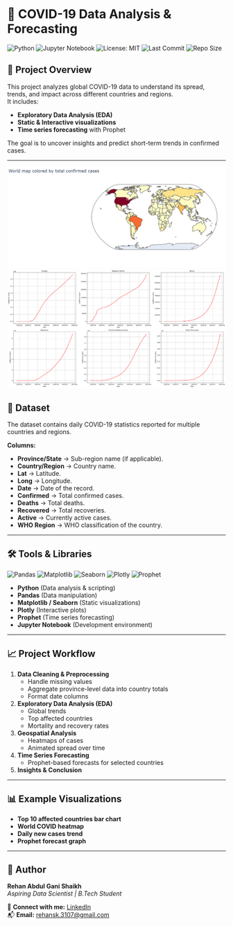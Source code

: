 # 🦠 COVID-19 Data Analysis & Forecasting

![Python](https://img.shields.io/badge/Python-3.8%2B-blue)
![Jupyter Notebook](https://img.shields.io/badge/Jupyter_Notebook-orange)
![License: MIT](https://img.shields.io/badge/License-MIT-green)
![Last Commit](https://img.shields.io/github/last-commit/RehanShaikh-ai/covid-19-analysis-and-forecasting)
![Repo Size](https://img.shields.io/github/repo-size/RehanShaikh-ai/covid-19-analysis-and-forecasting)

## 📌 Project Overview
This project analyzes global COVID-19 data to understand its spread, trends, and impact across different countries and regions.  
It includes:
- **Exploratory Data Analysis (EDA)**
- **Static & Interactive visualizations** 
- **Time series forecasting** with Prophet

The goal is to uncover insights and predict short-term trends in confirmed cases.

---
![chloropeth map](chloropeth.jpg) ![trend of covid by WHO](covid_trend.png)

## 📂 Dataset
The dataset contains daily COVID-19 statistics reported for multiple countries and regions.

**Columns:**
- **Province/State** → Sub-region name (if applicable).
- **Country/Region** → Country name.
- **Lat** → Latitude.
- **Long** → Longitude.
- **Date** → Date of the record.
- **Confirmed** → Total confirmed cases.
- **Deaths** → Total deaths.
- **Recovered** → Total recoveries.
- **Active** → Currently active cases.
- **WHO Region** → WHO classification of the country.

---

## 🛠 Tools & Libraries
![Pandas](https://img.shields.io/badge/Pandas-%3E%3D1.0-blue)
![Matplotlib](https://img.shields.io/badge/Matplotlib-%3E%3D3.0-red)
![Seaborn](https://img.shields.io/badge/Seaborn-%3E%3D0.10-purple)
![Plotly](https://img.shields.io/badge/Plotly-%3E%3D4.0-cyan)
![Prophet](https://img.shields.io/badge/Prophet-%3E%3D1.0-orange)

- **Python** (Data analysis & scripting)
- **Pandas** (Data manipulation)
- **Matplotlib / Seaborn** (Static visualizations)
- **Plotly** (Interactive plots)
- **Prophet** (Time series forecasting)
- **Jupyter Notebook** (Development environment)

---

## 📈 Project Workflow
1. **Data Cleaning & Preprocessing**
   - Handle missing values
   - Aggregate province-level data into country totals
   - Format date columns
2. **Exploratory Data Analysis (EDA)**
   - Global trends
   - Top affected countries
   - Mortality and recovery rates
3. **Geospatial Analysis**
   - Heatmaps of cases
   - Animated spread over time
4. **Time Series Forecasting**
   - Prophet-based forecasts for selected countries
5. **Insights & Conclusion**

---

## 📊 Example Visualizations
- **Top 10 affected countries bar chart**
- **World COVID heatmap**
- **Daily new cases trend**
- **Prophet forecast graph**

---

## 👤 Author  
**Rehan Abdul Gani Shaikh**  
_Aspiring Data Scientist | B.Tech Student_  

🔗 **Connect with me:** [LinkedIn](https://www.linkedin.com/in/rehan-shaikh-68153a246)  
📬 **Email:** rehansk.3107@gmail.com  
